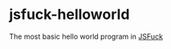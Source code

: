 # jsfuck-helloworld

The most basic hello world program in [JSFuck](https://en.wikipedia.org/wiki/JSFuck)

